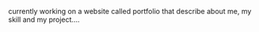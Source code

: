 currently working on a website called portfolio that describe about me, my skill and my project....
